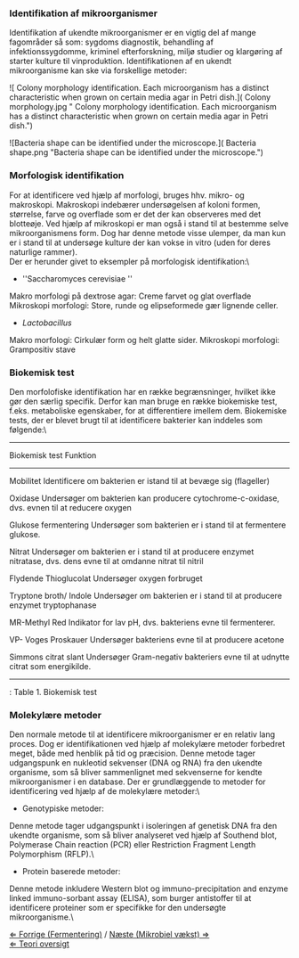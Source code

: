 ### Identifikation af mikroorganismer

Identifikation af ukendte mikroorganismer er en vigtig del af mange
fagområder så som: sygdoms diagnostik, behandling af infektionssygdomme,
kriminel efterforskning, miljø studier og klargøring af starter kulture
til vinproduktion. Identifikationen af en ukendt mikroorganisme kan ske
via forskellige metoder:

![ Colony morphology identification. Each microorganism has a distinct
characteristic when grown on certain media agar in Petri
dish.]( Colony morphology.jpg " Colony morphology identification. Each microorganism has a distinct characteristic when grown on certain media agar in Petri dish.")

![Bacteria shape can be identified under the
microscope.]( Bacteria shape.png "Bacteria shape can be identified under the microscope.")

### Morfologisk identifikation

For at identificere ved hjælp af morfologi, bruges hhv. mikro- og
makroskopi. Makroskopi indebærer undersøgelsen af koloni formen,
størrelse, farve og overflade som er det der kan observeres med det
blotteøje. Ved hjælp af mikroskopi er man også i stand til at bestemme
selve mikroorganismens form. Dog har denne metode visse ulemper, da man
kun er i stand til at undersøge kulture der kan vokse in vitro (uden for
deres naturlige rammer).\
 Der er herunder givet to eksempler på morfologisk identifikation:\

-   ''Saccharomyces cerevisiae ''

Makro morfologi på dextrose agar: Creme farvet og glat overflade
Mikroskopi morfologi: Store, runde og elipseformede gær lignende celler.

-   *Lactobacillus*

Makro morfologi: Cirkulær form og helt glatte sider. Mikroskopi
morfologi: Grampositiv stave

### Biokemisk test

Den morfolofiske identifikation har en række begrænsninger, hvilket ikke
gør den særlig specifik. Derfor kan man bruge en række biokemiske test,
f.eks. metaboliske egenskaber, for at differentiere imellem dem.
Biokemiske tests, der er blevet brugt til at identificere bakterier kan
inddeles som følgende:\

  -------------------------------------------------------------------------------------------------------------------------------------------------
  Biokemisk test           Funktion
                           
  ------------------------ ------------------------------------------------------------------------------------------------------------------------
  Mobilitet                Identificere om bakterien er istand til at bevæge sig (flageller)
                           

  Oxidase                  Undersøger om bakterien kan producere cytochrome-c-oxidase, dvs. evnen til at reducere oxygen
                           

  Glukose fermentering     Undersøger som bakterien er i stand til at fermentere glukose.
                           

  Nitrat                   Undersøger om bakterien er i stand til at producere enzymet nitratase, dvs. dens evne til at omdanne nitrat til nitril
                           

  Flydende Thioglucolat    Undersøger oxygen forbruget
                           

  Tryptone broth/ Indole   Undersøger om bakterien er i stand til at producere enzymet tryptophanase
                           

  MR-Methyl Red            Indikator for lav pH, dvs. bakteriens evne til fermenterer.
                           

  VP- Voges Proskauer      Undersøger bakteriens evne til at producere acetone
                           

  Simmons citrat slant     Undersøger Gram-negativ bakteriers evne til at udnytte citrat som energikilde.
                           
  -------------------------------------------------------------------------------------------------------------------------------------------------

  : Table 1. Biokemisk test

### Molekylære metoder

Den normale metode til at identificere mikroorganismer er en relativ
lang proces. Dog er identifikationen ved hjælp af molekylære metoder
forbedret meget, både med henblik på tid og præcision. Denne metode
tager udgangspunk en nukleotid sekvenser (DNA og RNA) fra den ukendte
organisme, som så bliver sammenlignet med sekvenserne for kendte
mikroorganismer i en database. Der er grundlæggende to metoder for
identificering ved hjælp af de molekylære metoder:\

-   Genotypiske metoder:

Denne metode tager udgangspunkt i isoleringen af genetisk DNA fra den
ukendte organisme, som så bliver analyseret ved hjælp af Southend blot,
Polymerase Chain reaction (PCR) eller Restriction Fragment Length
Polymorphism (RFLP).\

-   Protein baserede metoder:

Denne metode inkludere Western blot og immuno-precipitation and enzyme
linked immuno-sorbant assay (ELISA), som burger antistoffer til at
identificere proteiner som er specifikke for den undersøgte
mikroorganisme.\

[⇐ Forrige (Fermentering)](/wiki/Fermentering "wikilink") / [Næste (Mikrobiel
vækst) ⇒](/wiki/Mikrobiel_vækst "wikilink")\
[⇐ Teori oversigt ](/wiki/Fermenteringscase "wikilink")

